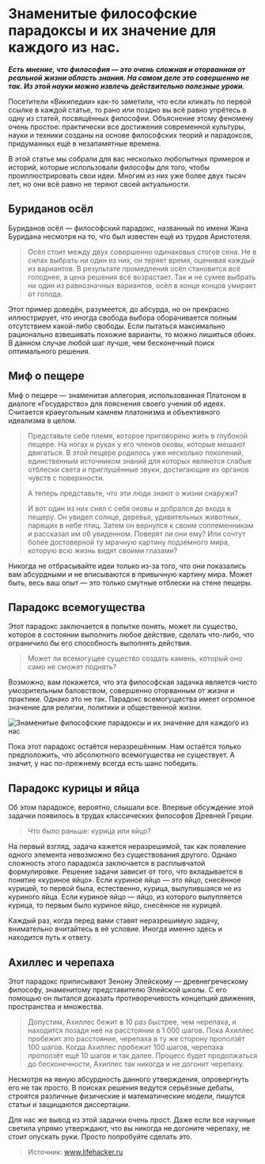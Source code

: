 # Знаменитые философские парадоксы и их значение для каждого из нас.
_**Есть мнение, что философия — это очень сложная и оторванная от реальной жизни область знания. На самом деле это совершенно не так. Из этой науки можно извлечь действительно полезные уроки.**_

Посетители «Википедии» как-то заметили, что если кликать по первой ссылке в каждой статье, то рано или поздно вы всё равно упрётесь в одну из статей, посвящённых философии. Объяснение этому феномену очень простое: практически все достижения современной культуры, науки и техники созданы на основе философских теорий и парадоксов, придуманных ещё в незапамятные времена.

В этой статье мы собрали для вас несколько любопытных примеров и историй, которые использовали философы для того, чтобы проиллюстрировать свои идеи. Многим из них уже более двух тысяч лет, но они всё равно не теряют своей актуальности.

## Буриданов осёл

Буриданов осёл — философский парадокс, названный по имени Жана Буридана несмотря на то, что был известен ещё из трудов Аристотеля.

> Осёл стоит между двух совершенно одинаковых стогов сена. Не в силах выбрать ни один из них, он теряет время, оценивая каждый из вариантов. В результате промедления осёл становится всё голоднее, а цена решения всё возрастает. Так и не сумев выбрать ни один из равнозначных вариантов, осёл в конце концов умирает от голода.

Этот пример доведён, разумеется, до абсурда, но он прекрасно иллюстрирует, что иногда свобода выбора оборачивается полным отсутствием какой-либо свободы. Если пытаться максимально рационально взвешивать похожие варианты, то можно лишиться обоих. В данном случае любой шаг лучше, чем бесконечный поиск оптимального решения.

## Миф о пещере

Миф о пещере — знаменитая аллегория, использованная Платоном в диалоге «Государство» для пояснения своего учения об идеях. Считается краеугольным камнем платонизма и объективного идеализма в целом.

> Представьте себе племя, которое приговорено жить в глубокой пещере. На ногах и руках у его членов оковы, которые мешают двигаться. В этой пещере родилось уже несколько поколений, единственным источником знаний для которых являются слабые отблески света и приглушённые звуки, достигающие их органов чувств с поверхности.
> 
> А теперь представьте, что эти люди знают о жизни снаружи?
> 
> И вот один из них снял с себя оковы и добрался до входа в пещеру. Он увидел солнце, деревья, удивительных животных, парящих в небе птиц. Затем он вернулся к своим соплеменникам и рассказал им об увиденном. Поверят ли они ему? Или сочтут более достоверной ту мрачную картину подземного мира, которую всю жизнь видят своими глазами?

Никогда не отбрасывайте идеи только из-за того, что они показались вам абсурдными и не вписываются в привычную картину мира. Может быть, весь ваш опыт — это только смутные отблески на стене пещеры.

## Парадокс всемогущества

Этот парадокс заключается в попытке понять, может ли существо, которое в состоянии выполнить любое действие, сделать что-либо, что ограничило бы его способность выполнять действия.

> Может ли всемогущее существо создать камень, который оно само не сможет поднять?

Возможно, вам покажется, что эта философская задачка является чисто умозрительным баловством, совершенно оторванным от жизни и практики. Однако это не так. Парадокс всемогущества имеет огромное значение для религии, политики и общественной жизни.

![Знаменитые философские парадоксы и их значение для каждого из нас](/images/Others/pfilosof_paradoxes.jpg 'Знаменитые философские парадоксы и их значение для каждого из нас')

Пока этот парадокс остаётся неразрешённым. Нам остаётся только предположить, что абсолютного всемогущества не существует. А значит, у нас по-прежнему всегда есть шанс победить.

## Парадокс курицы и яйца

Об этом парадоксе, вероятно, слышали все. Впервые обсуждение этой задачки появилось в трудах классических философов Древней Греции.

> Что было раньше: курица или яйцо?

На первый взгляд, задача кажется неразрешимой, так как появление одного элемента невозможно без существования другого. Однако сложность этого парадокса заключается в расплывчатой формулировке. Решение задачи зависит от того, что вкладывается в понятие «куриное яйцо». Если куриное яйцо — это яйцо, снесённое курицей, то первой была, естественно, курица, вылупившаяся не из куриного яйца. Если куриное яйцо — яйцо, из которого вылупляется курица, то первым было куриное яйцо, снесённое не курицей.

Каждый раз, когда перед вами ставят неразрешимую задачу, внимательно вчитайтесь в её условие. Иногда именно здесь и находится путь к ответу.

## Ахиллес и черепаха

Этот парадокс приписывают Зенону Элейскому — древнегреческому философу, знаменитому представителю Элейской школы. С его помощью он пытался доказать противоречивость концепций движения, пространства и множества.

> Допустим, Ахиллес бежит в 10 раз быстрее, чем черепаха, и находится позади неё на расстоянии в 1 000 шагов. Пока Ахиллес пробежит это расстояние, черепаха в ту же сторону проползёт 100 шагов. Когда Ахиллес пробежит 100 шагов, черепаха проползёт ещё 10 шагов и так далее. Процесс будет продолжаться до бесконечности, Ахиллес так никогда и не догонит черепаху.

Несмотря на явную абсурдность данного утверждения, опровергнуть его не так просто. В поисках решения ведутся серьёзные дебаты, строятся различные физические и математические модели, пишутся статьи и защищаются диссертации.

Для нас же вывод из этой задачки очень прост. Даже если все научные светила упрямо утверждают, что вы никогда не догоните черепаху, не стоит опускать руки. Просто попробуйте сделать это.

> Источник: www.lifehacker.ru
